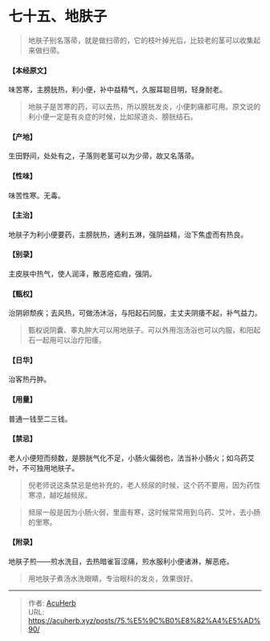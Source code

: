 # 七十五、地肤子


> 地肤子别名落帚，就是做扫帚的，它的枝叶掉光后，比较老的茎可以收集起来做扫帚。‍‍‍‍‍‍‍‍‍‍‍
#### 【本经原文】
味苦寒，主膀胱热，利小便，补中益精气，久服耳聪目明，轻身耐老。

> 地肤子是苦寒的药，可以去热，所以膀胱发炎，小便刺痛都可用。原文说的利小便一定是有炎症的时候，比如尿道炎、膀胱结石。

#### 【产地】
生田野间，处处有之，子落则老茎可以为少帚，故又名落帚。
#### 【性味】
味苦性寒。无毒。
#### 【主治】
地肤子为利小便要药，主膀胱热，通利五淋，强阴益精，治下焦虚而有热良。
#### 【别录】
主皮肤中热气，使人润泽，散恶疮疝瘕，强阴。
#### 【甄权】
治阴卵颓疾；去风热，可做汤沐浴，与阳起石同服，主丈夫阴痿不起，补气益力。

> 甄权说阴囊、睾丸肿大可以用地肤子。可以外用泡汤浴也可以内服，和阳起石一起用可以治疗阳痿。

#### 【日华】
治客热丹肿。
#### 【用量】
普通一钱至二三钱。
#### 【禁忌】
老人小便短而频数，是膀胱气化不足，小肠火偏弱也，法当补小肠火；如乌药艾叶，不可独用地肤子。

> 倪老师说这条禁忌是他补充的，老人频尿的时候，这个药不要用，因为药性寒凉，越吃越频尿。

> 频尿一般是因为小肠火弱，里面有寒，这时候常常用到乌药、艾叶，去小肠的里寒。

#### 【附录】
地肤子煎——煎水洗目，去热暗雀盲涩痛，煎水服利小便诸淋，解恶疮。

> 用地肤子煮汤水洗眼睛，专治眼科的发炎，效果很好。

---

> 作者: [AcuHerb](https://acuherb.xyz)  
> URL: https://acuherb.xyz/posts/75.%E5%9C%B0%E8%82%A4%E5%AD%90/  

